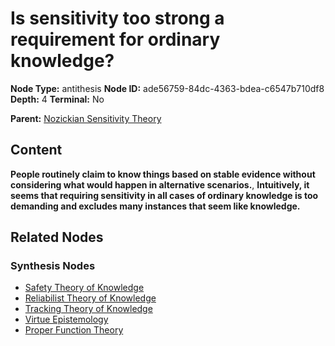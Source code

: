 # Is sensitivity too strong a requirement for ordinary knowledge?

**Node Type:** antithesis
**Node ID:** ade56759-84dc-4363-bdea-c6547b710df8
**Depth:** 4
**Terminal:** No

**Parent:** [Nozickian Sensitivity Theory](nozickian-sensitivity-theory-synthesis-4f3caf1a-71e0-45e5-8ff5-4a30f0960284.md)

## Content

**People routinely claim to know things based on stable evidence without considering what would happen in alternative scenarios.**, **Intuitively, it seems that requiring sensitivity in all cases of ordinary knowledge is too demanding and excludes many instances that seem like knowledge.**

## Related Nodes

### Synthesis Nodes

- [Safety Theory of Knowledge](safety-theory-of-knowledge-synthesis-e71cc1aa-6906-47d7-bffb-e7d93e0e386c.md)
- [Reliabilist Theory of Knowledge](reliabilist-theory-of-knowledge-synthesis-48a84ccd-c593-474c-b7dc-61eb96dfbaa4.md)
- [Tracking Theory of Knowledge](tracking-theory-of-knowledge-synthesis-45895e30-9e73-46c4-8c0d-91226b0e418c.md)
- [Virtue Epistemology](virtue-epistemology-synthesis-b784a86b-a9ac-4a03-bb27-af02bd3f9dd8.md)
- [Proper Function Theory](proper-function-theory-synthesis-5a6ad331-bde1-4693-8053-0307ecdcf97f.md)
